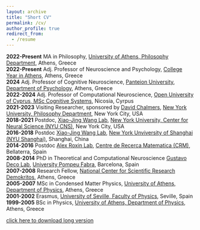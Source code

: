```yaml
---
layout: archive
title: "Short CV"
permalink: /cv/
author_profile: true
redirect_from:
  - /resume
---
```



**2022-Present** MA in Philosophy, [University of Athens, Philosophy Department]( ), Athens, Greece  
**2022-Present** Adj. Professor of Neuroscience and Psychology, [College Year in Athens]( ), Athens, Greece  
**2024** Adj. Professor of Cognitive Neuroscience, [Panteion University, Department of Psychology]( ), Athens, Greece  
**2022-2024** Adj. Professor of Computational Neuroscience, [Open University of Cyprus, MSc Cognitive Systems]( ), Nicosia, Cyrpus  
**2021-2023** Visiting Researcher, sponsored by [David Chalmers]( ), [New York University, Philosophy Department]( ), New York City, USA  
**2018-2021** Postdoc, [Xiao-Jing Wang Lab]( ), [New York University, Center for Neural Science (NYU CNS)]( ), New York City, USA  
**2016-2018** Postdoc [Xiao-Jing Wang Lab]( ), [New York Unviversity of Shanghai (NYU Shanghai)]( ), Shanghai, China  
**2014-2016** Postdoc [Alex Roxin Lab]( ), [Centre de Recerca Matematica (CRM)]( ), Bellaterra, Spain  
**2008-2014** PhD in Theoretical and Computational Neuroscience [Gustavo Deco Lab]( ), [University Pompeu Fabra]( ), Barcelona, Spain  
**2007-2008** Research Fellow, [National Center for Scientific Research Demokritos]( ), Athens, Greece  
**2005-2007** MSc in Condensed Matter Physics, [University of Athens, Department of Physics]( ), Athens, Greece  
**2001-2002** Erasmus, [University of Seville, Faculty of Physics]( ), Seville, Spain  
**1999-2005** BSc in Physics, [University of Athens, Department of Physics]( ), Athens, Greece  

[click here to download long version](https://www.dropbox.com/scl/fi/cd69hkfiir9quqotaxauh/Theodoni-CV-2024-November.pdf?rlkey=j9rhj4e99l7lp98thwdqne1j2&st=yv45t8dq&dl=0)
